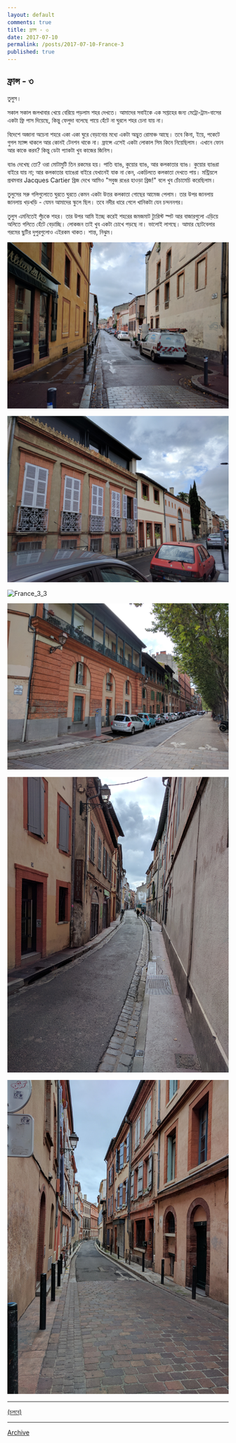 ```yaml
---
layout: default
comments: true
title: ফ্রান্স - ৩
date: 2017-07-10
permalink: /posts/2017-07-10-France-3
published: true
---
```


## ফ্রান্স - ৩

তুলুস। 

সকাল সকাল জলখাবার খেয়ে বেরিয়ে পড়লাম শহর দেখতে। আমাদের সবাইকে এক সপ্তাহের জন্য মেট্রো-ট্রাম-বাসের একটা ফ্রি পাস দিয়েছে, কিন্তু ফেলুদা বলেছে পায়ে হেঁটে না ঘুরলে শহর চেনা যায় না। 

বিদেশে অজানা অচেনা শহরে একা একা ঘুরে বেড়ানোর মধ্যে একটা অদ্ভুত রোমাঞ্চ আছে। তবে কিনা, ইয়ে, পকেটে গুগল ম্যাপ্স থাকলে আর কোনই টেনশন থাকে না। ফ্রান্সে এসেই একটা লোকাল সিম কিনে নিয়েছিলাম। এখানে ফোন আর কাকে করব? কিন্তু ডেটা প্যাকটা খুব কাজের জিনিস।

ব্যাঙ দেখেছ তো? ওরা মোটামুটি তিন রকমের হয়। পাতি ব্যাঙ, কুয়োর ব্যাঙ, আর কলকাতার ব্যাঙ। কুয়োর ব্যাঙরা বাইরে যায় না; আর কলকাতার ব্যাঙেরা বাইরে যেখানেই যাক না কেন, একচিলতে কলকাতা দেখতে পায়। মন্ট্রিয়লে প্রথমবার Jacques Cartier ব্রিজ দেখে আমিও "সবুজ রঙের হাওড়া ব্রিজ!" বলে খুব চেঁচামেচি করেছিলাম।

তুলুসের সরু গলিগুলোতে ঘুরতে ঘুরতে কেমন একটা উত্তর কলকাতা গোছের আমেজ পেলাম। তার উপর জানলায় জানলায় খড়খড়ি - যেমন আমাদের স্কুলে ছিল। তবে নদীর ধারে গেলে খানিকটা যেন চন্দননগর। 

তুলুস এমনিতেই পুঁচকে শহর। তার উপর আমি ইচ্ছে করেই শহরের জমজমাট ট্যুরিস্ট স্পট আর বাজারগুলো এড়িয়ে অলিতে গলিতে হেঁটে বেড়াচ্ছি। লোকজন তাই খুব একটা চোখে পড়ছে না। ভালোই লাগছে। আমার ছোটবেলার গরমের ছুটির দুপুরগুলোও এইরকম থাকত। শান্ত, নিঝুম। 

![France_3_1](../images/France_3_1.jpg)

![France_3_2](../images/France_3_2.jpg)

![France_3_3](../images/France_3_3.jpg)

![France_3_4](../images/France_3_4.jpg)

![France_3_5](../images/France_3_5.jpg)

![France_3_6](../images/France_3_6.jpg)

* * *

[(চলবে)](../posts/2017-07-10-France-4)

* * *

[Archive](../archive)
